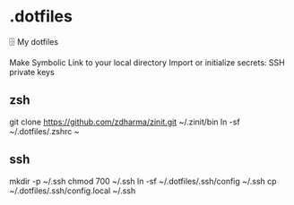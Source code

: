 # .dotfiles
 🗄  My dotfiles

Make Symbolic Link to your local directory
Import or initialize secrets: SSH private keys

## zsh
git clone https://github.com/zdharma/zinit.git ~/.zinit/bin
ln -sf ~/.dotfiles/.zshrc ~

## ssh
mkdir -p ~/.ssh
chmod 700 ~/.ssh
ln -sf ~/.dotfiles/.ssh/config ~/.ssh
cp ~/.dotfiles/.ssh/config.local ~/.ssh
